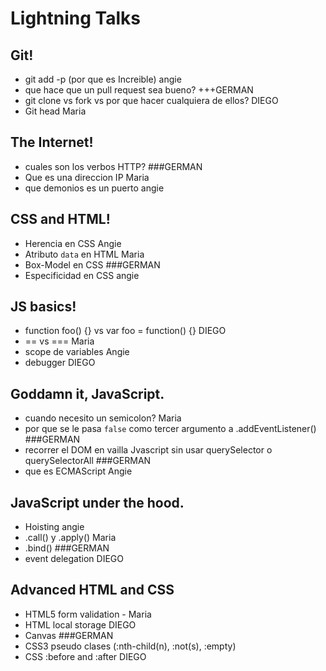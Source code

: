 # Lightning Talks

##  Git!

- git add -p (por que es Increible) angie
- que hace que un pull request sea bueno? +++GERMAN
- git clone vs fork vs por que hacer cualquiera de ellos? DIEGO
- Git head Maria

## The Internet!

- cuales son los verbos HTTP? ###GERMAN
- Que es una direccion IP Maria
- que demonios es un puerto angie

## CSS and HTML!

- Herencia en CSS Angie
- Atributo `data` en HTML Maria
- Box-Model en CSS ###GERMAN
- Especificidad en CSS angie

## JS basics!

- function foo() {} vs var foo = function() {} DIEGO
- == vs === Maria
- scope de variables Angie
- debugger DIEGO

## Goddamn it, JavaScript.

- cuando necesito un semicolon? Maria
- por que se le pasa `false` como tercer argumento a .addEventListener() ###GERMAN
- recorrer el DOM en vailla Jvascript sin usar querySelector o querySelectorAll ###GERMAN
- que es ECMAScript Angie

## JavaScript under the hood.

- Hoisting angie
- .call() y .apply() Maria
- .bind() ###GERMAN
- event delegation DIEGO

## Advanced HTML and CSS

- HTML5 form validation - Maria
- HTML local storage DIEGO
- Canvas ###GERMAN
- CSS3 pseudo clases (:nth-child(n), :not(s), :empty)
- CSS :before and :after DIEGO


